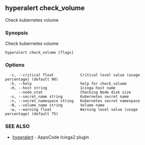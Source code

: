 ## hyperalert check_volume

Check kubernetes volume

### Synopsis


Check kubernetes volume

```
hyperalert check_volume [flags]
```

### Options

```
  -c, --critical float            Critical level value (usage percentage) (default 90)
  -h, --help                      help for check_volume
  -H, --host string               Icinga host name
      --node_stat                 Checking Node disk size
  -s, --secret_name string        Kubernetes secret name
  -n, --secret_namespace string   Kubernetes secret namespace
  -N, --volume_name string        Volume name
  -w, --warning float             Warning level value (usage percentage) (default 75)
```

### SEE ALSO
* [hyperalert](hyperalert.md)	 - AppsCode Icinga2 plugin


